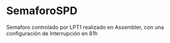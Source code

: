 # SemaforoSPD
Semaforo controlado por LPT1 realizado en Assembler, con una configuración de Interrupción en 81h

